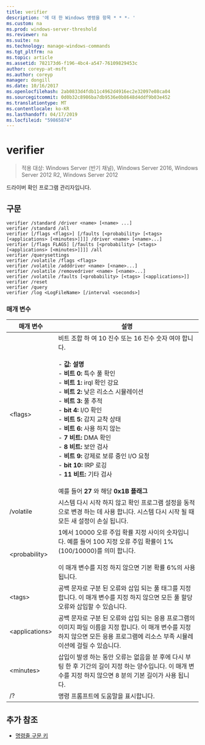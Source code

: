 ```yaml
---
title: verifier
description: '에 대 한 Windows 명령을 항목 * * *- '
ms.custom: na
ms.prod: windows-server-threshold
ms.reviewer: na
ms.suite: na
ms.technology: manage-windows-commands
ms.tgt_pltfrm: na
ms.topic: article
ms.assetid: 782173d6-f196-4bc4-a547-76109829453c
author: coreyp-at-msft
ms.author: coreyp
manager: dongill
ms.date: 10/16/2017
ms.openlocfilehash: 2ab0833d4fdb11c4962d4916ec2e32097e08ca04
ms.sourcegitcommit: 0d0b32c8986ba7db9536e0b8648d4ddf9b03e452
ms.translationtype: MT
ms.contentlocale: ko-KR
ms.lasthandoff: 04/17/2019
ms.locfileid: "59865874"
---
```

# <a name="verifier"></a>verifier

>적용 대상: Windows Server (반기 채널), Windows Server 2016, Windows Server 2012 R2, Windows Server 2012

드라이버 확인 프로그램 관리자입니다.  

## <a name="syntax"></a>구문  
```  
verifier /standard /driver <name> [<name> ...]  
verifier /standard /all  
verifier [/flags <flags>] [/faults [<probability> [<tags> [<applications> [<minutes>]]]] /driver <name> [<name>...]  
verifier [/flags FLAGS] [/faults [<probability> [<tags> [<applications> [<minutes>]]]] /all  
verifier /querysettings  
verifier /volatile /flags <flags>  
verifier /volatile /adddriver <name> [<name>...]  
verifier /volatile /removedriver <name> [<name>...]  
verifier /volatile /faults [<probability> [<tags> [<applications>]]  
verifier /reset  
verifier /query  
verifier /log <LogFileName> [/interval <seconds>]  
```  
### <a name="parameters"></a>매개 변수  
|매개 변수|설명|  
|-------|--------|  
|\<flags>|비트 조합 하 여 10 진수 또는 16 진수 숫자 여야 합니다.<br /><br />-   **값: 설명**<br />-   **비트 0:** 특수 풀 확인<br />-   **비트 1:** irql 확인 강요<br />-   **비트 2:** 낮은 리소스 시뮬레이션<br />-   **비트 3:** 풀 추적<br />-   **bit 4:** I/O 확인<br />-   **비트 5:** 감지 교착 상태<br />-   **비트 6:** 사용 하지 않는<br />-   **7 비트:** DMA 확인<br />-   **8 비트:** 보안 검사<br />-   **비트 9:** 강제로 보류 중인 I/O 요청<br />-   **bit 10:** IRP 로깅<br />-   **11 비트:** 기타 검사<br /><br />예를 들어 **27** 와 해당 **0x1B 플래그**|  
|/volatile|시스템 다시 시작 하지 않고 확인 프로그램 설정을 동적으로 변경 하는 데 사용 합니다. 시스템 다시 시작 될 때 모든 새 설정이 손실 됩니다.|  
|\<probability>|1에서 10000 오류 주입 확률 지정 사이의 숫자입니다. 예를 들어 100 지정 오류 주입 확률이 1% (100/10000)를 의미 합니다.<br /><br />이 매개 변수를 지정 하지 않으면 기본 확률 6%의 사용 됩니다.|  
|\<tags>|공백 문자로 구분 된 오류와 삽입 되는 풀 태그를 지정 합니다. 이 매개 변수를 지정 하지 않으면 모든 풀 할당 오류와 삽입할 수 있습니다.|  
|\<applications>|공백 문자로 구분 된 오류와 삽입 되는 응용 프로그램의 이미지 파일 이름을 지정 합니다. 이 매개 변수를 지정 하지 않으면 모든 응용 프로그램에 리소스 부족 시뮬레이션에 걸릴 수 있습니다.|  
|\<minutes>|삽입이 발생 하는 동안 오류는 없음을 분 후에 다시 부팅 한 후 기간의 길이 지정 하는 양수입니다. 이 매개 변수를 지정 하지 않으면 8 분의 기본 길이가 사용 됩니다.|  
|/?|명령 프롬프트에 도움말을 표시합니다.|  

## <a name="additional-references"></a>추가 참조  
-   [명령줄 구문 키](command-line-syntax-key.md)  
